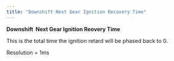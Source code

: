 ```yaml
---
title: "Downshift Next Gear Ignition Recovery Time"
---
```


**Downshift&nbsp; Next Gear Ignition Reovery Time**


This is the total time the ignition retard will be phased back to 0.&nbsp;


Resolution = 1ms

